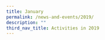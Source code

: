 ```yaml
---
title: January
permalink: /news-and-events/2019/
description: ""
third_nav_title: Activities in 2019
---
```



